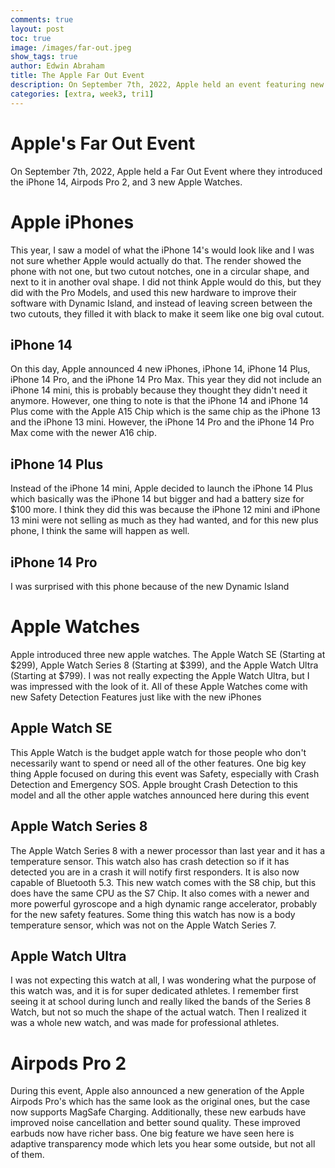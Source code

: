 ```yaml
---
comments: true
layout: post
toc: true
image: /images/far-out.jpeg
show_tags: true
author: Edwin Abraham
title: The Apple Far Out Event
description: On September 7th, 2022, Apple held an event featuring new products with the iPhone 14, Airpods Pro 2, and 3 new Apple Watches
categories: [extra, week3, tri1]
---
```


# Apple's Far Out Event
On September 7th, 2022, Apple held a Far Out Event where they introduced the iPhone 14, Airpods Pro 2, and 3 new Apple Watches.

# Apple iPhones
This year, I saw a model of what the iPhone 14's would look like and I was not sure whether Apple would actually do that. The render showed the phone with not one, but two cutout notches, one in a circular shape, and next to it in another oval shape. I did not think Apple would do this, but they did with the Pro Models, and used this new hardware to improve their software with Dynamic Island, and instead of leaving screen between the two cutouts, they filled it with black to make it seem like one big oval cutout.

## iPhone 14
On this day, Apple announced 4 new iPhones, iPhone 14, iPhone 14 Plus, iPhone 14 Pro, and the iPhone 14 Pro Max. This year they did not include an iPhone 14 mini, this is probably because they thought they didn't need it anymore. However, one thing to note is that the iPhone 14 and iPhone 14 Plus come with the Apple A15 Chip which is the same chip as the iPhone 13 and the iPhone 13 mini. However, the iPhone 14 Pro and the iPhone 14 Pro Max come with the newer A16 chip.

## iPhone 14 Plus
Instead of the iPhone 14 mini, Apple decided to launch the iPhone 14 Plus which basically was the iPhone 14 but bigger and had a battery size for $100 more. I think they did this was because the iPhone 12 mini and iPhone 13 mini were not selling as much as they had wanted, and for this new plus phone, I think the same will happen as well.

## iPhone 14 Pro
I was surprised with this phone because of the new Dynamic Island

# Apple Watches
Apple introduced three new apple watches. The Apple Watch SE (Starting at $299), Apple Watch Series 8 (Starting at $399), and the Apple Watch Ultra (Starting at $799). I was not really expecting the Apple Watch Ultra, but I was impressed with the look of it. All of these Apple Watches come with new Safety Detection Features just like with the new iPhones

## Apple Watch SE
This Apple Watch is the budget apple watch for those people who don't necessarily want to spend or need all of the other features. One big key thing Apple focused on during this event was Safety, especially with Crash Detection and Emergency SOS. Apple brought Crash Detection to this model and all the other apple watches announced here during this event

## Apple Watch Series 8
The Apple Watch Series 8 with a newer processor than last year and it has a temperature sensor. This watch also has crash detection so if it has detected you are in a crash it will notify first responders. It is also now capable of Bluetooth 5.3. This new watch comes with the S8 chip, but this does have the same CPU as the S7 Chip. It also comes with a newer and more powerful gyroscope and a high dynamic range accelerator, probably for the new safety features. Some thing this watch has now is a body temperature sensor, which was not on the Apple Watch Series 7.

## Apple Watch Ultra
I was not expecting this watch at all, I was wondering what the purpose of this watch was, and it is for super dedicated athletes. I remember first seeing it at school during lunch and really liked the bands of the Series 8 Watch, but not so much the shape of the actual watch. Then I realized it was a whole new watch, and was made for professional athletes.

# Airpods Pro 2
During this event, Apple also announced a new generation of the Apple Airpods Pro's which has the same look as the original ones, but the case now supports MagSafe Charging. Additionally, these new earbuds have improved noise cancellation and better sound quality. These improved earbuds now have richer bass. One big feature we have seen here is adaptive transparency mode which lets you hear some outside, but not all of them.
